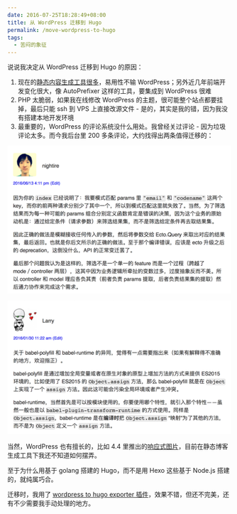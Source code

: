```yaml
---
date: 2016-07-25T18:28:49+08:00
title: 从 WordPress 迁移到 Hugo
permalink: /move-wordpress-to-hugo
tags:
  - 苦闷的象征
---
```


说说我决定从 WordPress 迁移到 Hugo 的原因：

1. 现在的[静态内容生成工具很多](https://www.staticgen.com/)，易用性不输 WordPress；另外近几年前端开发变化很大，像 AutoPrefixer 这样的工具，要集成到 WordPress 很难
2. PHP 太脆弱，如果我在线修改 WordPress 的主题，很可能整个站点都要挂掉，最后只能 ssh 到 VPS 上直接改源文件 - 是的，其实是我的错，因为我没有搭建本地开发环境
3. 最重要的，WordPress 的评论系统没什么用处。我曾经关过评论 - 因为垃圾评论太多。而今我后台里 200 多条评论，大约找得出两条值得迁移的：

![phoenixframework comment](elixir-phoenix-framework-comment.png)

![babel 6](babel-6-comment.png)

当然，WordPress 也有擅长的，比如 4.4 里推出的[响应式图片](https://make.wordpress.org/core/2015/11/10/responsive-images-in-wordpress-4-4/)，目前在静态博客生成工具下我还不知道如何摆弄。

至于为什么用基于 golang 搭建的 Hugo，而不是用 Hexo 这些基于 Node.js 搭建的，就纯属巧合。

迁移时，我用了 [wordpress to hugo exporter 插件](https://github.com/SchumacherFM/wordpress-to-hugo-exporter)，效果不错，但还不完美，还有不少需要我手动处理的地方。
